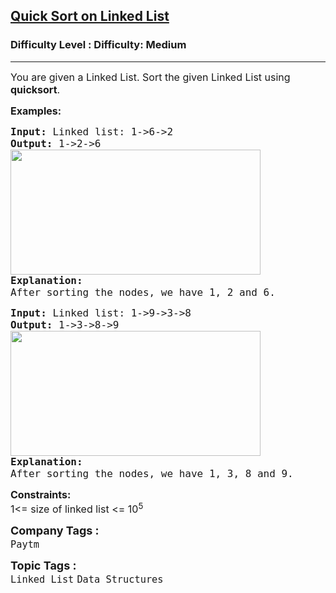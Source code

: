 <h2><a href="https://www.geeksforgeeks.org/problems/quick-sort-on-linked-list/1?page=3&category=Linked%20List&sortBy=difficulty">Quick Sort on Linked List</a></h2><h3>Difficulty Level : Difficulty: Medium</h3><hr><div class="problems_problem_content__Xm_eO"><p><span style="font-size: 12pt;">You are given a Linked List. Sort the given Linked List using <strong>quicksort</strong>.&nbsp;</span></p>
<p><span style="font-size: 12pt;"><strong>Examples:</strong></span></p>
<pre><span style="font-size: 12pt;"><strong>Input: </strong>Linked<strong> </strong>list: 1-&gt;6-&gt;2</span><br><span style="font-size: 12pt;"><strong>Output: </strong>1-&gt;2-&gt;6<br><img src="https://media.geeksforgeeks.org/img-practice/prod/addEditProblem/700124/Web/Other/blobid0_1722180998.png" width="400" height="200"><br><strong>Explanation:</strong></span><br><span style="font-size: 12pt;">After sorting the nodes, we have 1, 2 and 6.</span></pre>
<pre><span style="font-size: 12pt;"><strong>Input: </strong>Linked<strong> </strong>list: 1-&gt;9-&gt;3-&gt;8</span><br><span style="font-size: 12pt;"><strong>Output: </strong>1-&gt;3-&gt;8-&gt;9<br><img src="https://media.geeksforgeeks.org/img-practice/prod/addEditProblem/700124/Web/Other/blobid1_1722181152.png" width="400" height="200"></span><br><span style="font-size: 12pt;"><strong>Explanation:</strong></span><br><span style="font-size: 12pt;">After sorting the nodes, we have 1, 3, 8 and 9. </span></pre>
<p><span style="font-size: 12pt;"><strong>Constraints:</strong></span><br style="font-size: 18px;"><span style="font-size: 12pt;">1&lt;= size of linked list &lt;= 10<sup>5</sup></span></p></div><p><span style=font-size:18px><strong>Company Tags : </strong><br><code>Paytm</code>&nbsp;<br><p><span style=font-size:18px><strong>Topic Tags : </strong><br><code>Linked List</code>&nbsp;<code>Data Structures</code>&nbsp;